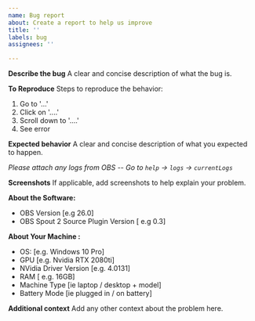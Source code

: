 ```yaml
---
name: Bug report
about: Create a report to help us improve
title: ''
labels: bug
assignees: ''

---
```


**Describe the bug**
A clear and concise description of what the bug is.

**To Reproduce**
Steps to reproduce the behavior:
1. Go to '...'
2. Click on '....'
3. Scroll down to '....'
4. See error

**Expected behavior**
A clear and concise description of what you expected to happen.

_Please attach any logs from OBS -- Go to `help` -> `logs` -> `currentLogs`_

**Screenshots**
If applicable, add screenshots to help explain your problem.

**About the Software:**
 - OBS Version [e.g 26.0]
 - OBS Spout 2 Source Plugin Version [ e.g 0.3]


**About Your Machine :**
 - OS: [e.g. Windows 10 Pro]
 - GPU [e.g. Nvidia RTX 2080ti]
 - NVidia Driver Version [e.g. 4.0131]
 - RAM [ e.g. 16GB]
 - Machine Type [ie laptop / desktop + model]
 - Battery Mode [ie plugged in / on battery]
  

**Additional context**
Add any other context about the problem here.

